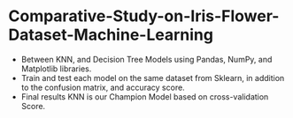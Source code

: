 # Comparative-Study-on-Iris-Flower-Dataset-Machine-Learning
- Between KNN, and Decision Tree Models using Pandas, NumPy, and Matplotlib libraries.
- Train and test each model on the same dataset from Sklearn, in addition to the confusion matrix, and accuracy score.
- Final results KNN is our Champion Model based on cross-validation Score.
